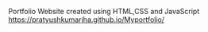 Portfolio Website created using HTML,CSS and JavaScript
https://pratyushkumarjha.github.io/Myportfolio/
